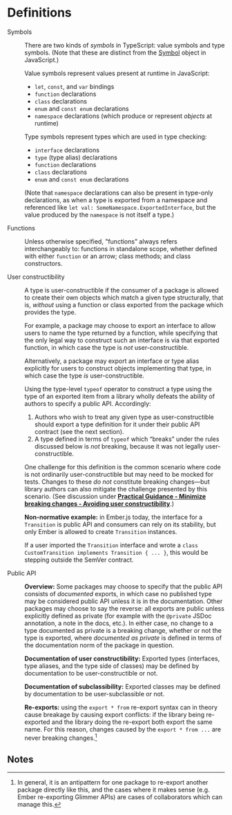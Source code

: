 # Definitions

<dl>

<dt>Symbols</dt>
<dd>

There are two kinds of *symbols* in TypeScript: value symbols and type symbols. (Note that these are distinct from the [Symbol][symbol] object in JavaScript.)

[symbol]: http://developer.mozilla.org/en-US/docs/Web/JavaScript/Reference/Global_Objects/Symbol

Value symbols represent values present at runtime in JavaScript:

- `let`, `const`, and `var` bindings
- `function` declarations
- `class` declarations
- `enum` and `const enum` declarations
- `namespace` declarations (which produce or represent *objects* at runtime)

Type symbols represent types which are used in type checking:

- `interface` declarations
- `type` (type alias) declarations
- `function` declarations
- `class` declarations
- `enum` and `const enum` declarations

(Note that `namespace` declarations can also be present in type-only declarations, as when a type is exported from a namespace and referenced like `let val: SomeNamespace.ExportedInterface`, but the value produced by the `namespace` is not itself a type.)

</dd>

<dt>Functions</dt>
<dd>

Unless otherwise specified, "functions" always refers interchangeably to: functions in standalone scope, whether defined with either `function` or an arrow; class methods; and class constructors.

</dd>

<dt>User constructibility</dt>
<dd>

A type is user-constructible if the consumer of a package is allowed to create their own objects which match a given type structurally, that is, *without* using a function or class exported from the package which provides the type.

For example, a package may choose to export an interface to allow users to name the type returned by a function, while specifying that the only legal way to construct such an interface is via that exported function, in which case the type is *not* user-constructible.

Alternatively, a package may export an interface or type alias explicitly for users to construct objects implementing that type, in which case the type *is* user-constructible.

</dd>
<dd>

Using the type-level `typeof` operator to construct a type using the type of an exported item from a library wholly defeats the ability of authors to specify a public API. Accordingly:

1. Authors who wish to treat any given type as user-constructible should export a type definition for it under their public API contract (see the next section).
2. A type defined in terms of `typeof` which “breaks” under the rules discussed below is *not* breaking, because it was not legally user-constructible.

</dd>
<dd>

One challenge for this definition is the common scenario where code is not ordinarily user-constructible but may need to be mocked for tests. Changes to these *do not* constitute breaking changes—but library authors can also mitigate the challenge presented by this scenario. (See discussion under [**Practical Guidance - Minimize breaking changes - Avoiding user constructibility**](../3-practical-guidance.md#avoiding-user-constructibility).)

</dd>
<dd>

**Non-normative example:** in Ember.js today, the interface for a `Transition` is public API and consumers can rely on its stability, but only Ember is allowed to create `Transition` instances.

If a user imported the `Transition` interface and wrote a `class CustomTransition implements Transition { ... }`, this would be stepping outside the SemVer contract.

</dd>

<dt>Public API</dt>
<dd>

**Overview:** Some packages may choose to specify that the public API consists of *documented* exports, in which case no published type may be considered public API unless it is in the documentation. Other packages may choose to say the reverse: all exports are public unless explicitly defined as private (for example with the `@private` JSDoc annotation, a note in the docs, etc.).
In either case, no change to a type documented as private is a breaking change, whether or not the type is exported, where *documented as private* is defined in terms of the documentation norm of the package in question.

</dd>
<dd>

**Documentation of user constructibility:** Exported types (interfaces, type aliases, and the type side of classes) may be defined by documentation to be user-constructible or not.

</dd>
<dd>

**Documentation of subclassibility:** Exported classes may be defined by documentation to be user-subclassible or not.

</dd>

<dd>

**Re-exports:** using the `export * from` re-export syntax can in theory cause breakage by causing export conflicts: if the library being re-exported and the library doing the re-export both export the same name. For this reason, changes caused by the `export * from ...` are never breaking changes.[^re-export-antipattern]

</dd>

</dl>


## Notes

[^re-export-antipattern]: In general, it is an antipattern for one package to re-export another package directly like this, and the cases where it makes sense (e.g. Ember re-exporting Glimmer APIs) are cases of collaborators which can manage this.

